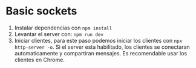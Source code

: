 # Basic sockets

1. Instalar dependencias con ```npm install```
2. Levantar el server con: ```npm run dev```
3. Iniciar clientes, para este paso podemos iniciar los clientes con ```npx http-server -o```.
Si el server esta habilitado, los clientes se conectaran automaticamente y compartiran mensajes. 
Es recomendable usar los clientes en Chrome.